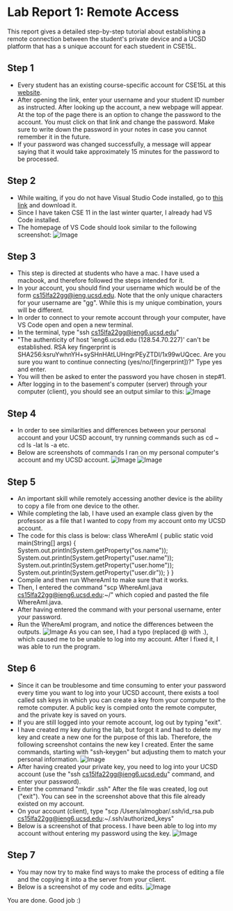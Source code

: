 # **Lab Report 1: Remote Access**

This report gives a detailed step-by-step tutorial about establishing a remote connection between the student's private device and a UCSD platform that has a s unique account for each stuedent in CSE15L.

## Step 1
- Every student has an existing course-specific account for CSE15L at this [website](https://sdacs.ucsd.edu/~icc/index.php).
- After opening the link, enter your username and your student ID number as instructed. After looking up the account, a new webpage will appear. At the top of the page there is an option to change the password to the account. You must click on that link and change the password. Make sure to write down the password in your notes in case you cannot remember it in the future.
- If your password was changed successfully, a message will appear saying that it would take approximately 15 minutes for the password to be processed.

## Step 2
- While waiting, if you do not have Visual Studio Code installed, go to [this link](https://code.visualstudio.com/) and download it.
- Since I have taken CSE 11 in the last winter quarter, I already had VS Code installed.
- The homepage of VS Code should look similar to the following screenshot: 
![Image](https://user-images.githubusercontent.com/47935429/193379699-26272a81-11c7-4a7d-a51b-c29db5ca8d92.png)

## Step 3
- This step is directed at students who have a mac. I have used a macbook, and therefore followed the steps intended for it.
- In your account, you should find your username which would be of the form cs15lfa22gg@ieng.ucsd.edu. Note that the only unique characters for your username are "gg". While this is my unique combination, yours will be different.
- In order to connect to your remote account through your computer, have VS Code open and open a new terminal.
- In the terminal, type "ssh cs15lfa22gg@ieng6.ucsd.edu"
- "The authenticity of host 'ieng6.ucsd.edu (128.54.70.227)' can't be established. RSA key fingerprint is SHA256:ksruYwhnYH+sySHnHAtLUHngrPEyZTDl/1x99wUQcec. Are you sure you want to continue connecting (yes/no/[fingerprint])?" Type yes and enter.
- You will then be asked to enter the password you have chosen in step#1.
- After logging in to the basement's computer (server) through your computer (client), you should see an output similar to this:
![Image](https://user-images.githubusercontent.com/47935429/193384041-ad2bcb8a-f5e9-46bd-95af-9f7aa7ca7a8c.png)

## Step 4
- In order to see similarities and differences between your personal account and your UCSD account, try running commands such as
  cd ~
  cd
  ls -lat
  ls -a
  etc.
 - Below are screenshots of commands I ran on my personal computer's account and my UCSD account.
 ![Image](https://user-images.githubusercontent.com/47935429/193384170-f6a6ab6f-9d5e-4b43-bad7-cff5171fa062.png)
 ![Image](https://user-images.githubusercontent.com/47935429/193384186-2e6f573c-c00b-4819-9c7d-3d6aa676bac8.png)
 
 ## Step 5
 - An important skill while remotely accessing another device is the ability to copy a file from one device to the other.
 - While completing the lab, I have used an example class given by the professor as a file that I wanted to copy from my account onto my UCSD account.
 - The code for this class is below:
 class WhereAmI {
  public static void main(String[] args) {
    System.out.println(System.getProperty("os.name"));
    System.out.println(System.getProperty("user.name"));
    System.out.println(System.getProperty("user.home"));
    System.out.println(System.getProperty("user.dir"));
  }
}
- Compile and then run WhereAmI to make sure that it works.
- Then, I entered the command "scp WhereAmI.java cs15lfa22gg@ieng6.ucsd.edu:~/" which copied and pasted the file WhereAmI.java.
- After having entered the command with your personal username, enter your password.
- Run the WhereAmI program, and notice the differences between the outputs.
![Image](https://user-images.githubusercontent.com/47935429/193384488-997b73e7-a01e-436d-a73e-d81b2bf33cc5.png)
As you can see, I had a typo (replaced @ with .), which caused me to be unable to log into my account. After I fixed it, I was able to run the program.

## Step 6
- Since it can be troublesome and time consuming to enter your password every time you want to log into your UCSD account, there exists a tool called ssh keys in which you can create a key from your computer to the remote computer. A public key is compied onto the remote computer, and the private key is saved on yours.
- If you are still logged into your remote account, log out by typing "exit".
- I have created my key during the lab, but forgot it and had to delete my key and create a new one for the purpose of this lab. Therefore, the following screenshot contains the new key I created. Enter the same commands, starting with "ssh-keygen" but adjusting them to match your personal information.
![Image](https://user-images.githubusercontent.com/47935429/193385732-11047f55-bdcc-4183-8500-bbc4c408dba6.png)
- After having created your private key, you need to log into your UCSD account (use the "ssh cs15lfa22gg@ieng6.ucsd.edu" command, and enter your password).
- Enter the command "mkdir .ssh" After the file was created, log out ("exit"). You can see in the screenshot above that this file already existed on my account.
- On your account (client), type "scp /Users/almogbar/.ssh/id_rsa.pub cs15lfa22gg@ieng6.ucsd.edu:~/.ssh/authorized_keys"
- Below is a screenshot of that process. I have been able to log into my account without entering my password using the key.
![Image](https://user-images.githubusercontent.com/47935429/193385849-93fe3e14-1f2d-47de-9fc7-3cb8d885f6b3.png)

## Step 7
- You may now try to make find ways to make the process of editing a file and the copying it into a the server from your client.
- Below is a screenshot of my code and edits.
![Image](https://user-images.githubusercontent.com/47935429/193392397-1570e90a-9453-4334-8487-8e24d357bfc4.png)

You are done. Good job :)
